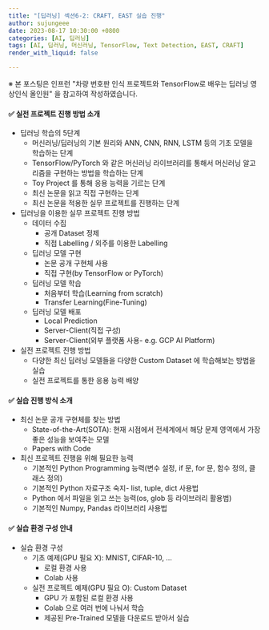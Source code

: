 ```yaml
---
title: "[딥러닝] 섹션6-2: CRAFT, EAST 실습 진행"
author: sujungeee
date: 2023-08-17 10:30:00 +0800
categories: [AI, 딥러닝]
tags: [AI, 딥러닝, 머신러닝, TensorFlow, Text Detection, EAST, CRAFT]
render_with_liquid: false

---
```




※ 본 포스팅은 인프런 "차량 번호판 인식 프로젝트와 TensorFlow로 배우는 딥러닝 영상인식 올인원" 을 참고하여 작성하였습니다.



#### ✅  실전 프로젝트 진행 방법 소개

- 딥러닝 학습의 5단계
  - 머신러닝/딥러닝의 기본 원리와 ANN, CNN, RNN, LSTM 등의 기초 모델을 학습하는 단계
  - TensorFlow/PyTorch 와 같은 머신러닝 라이브러리를 통해서 머신러닝 알고리즘을 구현하는 방법을 학습하는 단계
  - Toy Project 를 통해 응용 능력을 기르는 단계
  - 최신 논문을 읽고 직접 구현하는 단계
  - 최신 논문을 적용한 실무 프로젝트를 진행하는 단계
- 딥러닝을 이용한 실무 프로젝트 진행 방법
  - 데이터 수집
    - 공개 Dataset 정제
    - 직접 Labelling / 외주를 이용한 Labelling
  - 딥러닝 모델 구현
    - 논문 공개 구현체 사용
    - 직접 구현(by TensorFlow or PyTorch)
  - 딥러닝 모델 학습
    - 처음부터 학습(Learning from scratch)
    - Transfer Learning(Fine-Tuning)
  - 딥러닝 모델 배포
    - Local Prediction
    - Server-Client(직접 구성)
    - Server-Client(외부 플랫폼 사용- e.g. GCP AI Platform)
- 실전 프로젝트 진행 방법
  - 다양한 최신 딥러닝 모델들을 다양한 Custom Dataset 에 학습해보는 방법을 실습
  - 실전 프로젝트를 통한 응용 능력 배양



#### ✅  실습 진행 방식 소개

- 최신 논문 공개 구현체를 찾는 방법
  - State-of-the-Art(SOTA): 현재 시점에서 전세계에서 해당 문제 영역에서 가장 좋은 성능을 보여주는 모델
  - Papers with Code
- 최신 프로젝트 진행을 위해 필요한 능력
  - 기본적인 Python Programming 능력(변수 설정, if 문, for 문, 함수 정의, 클래스 정의)
  - 기본적인 Python 자료구조 숙지- list, tuple, dict 사용법
  - Python 에서 파일을 읽고 쓰는 능력(os, glob 등 라이브러리 활용법)
  - 기본적인 Numpy, Pandas 라이브러리 사용법



#### ✅  실습 환경 구성 안내

- 실습 환경 구성
  - 기초 예제(GPU 필요 X): MNIST, CIFAR-10, …
    - 로컬 환경 사용
    - Colab 사용
  - 실전 프로젝트 예제(GPU 필요 O): Custom Dataset
    - GPU 가 포함된 로컬 환경 사용
    - Colab 으로 여러 번에 나눠서 학습
    - 제공된 Pre-Trained 모델을 다운로드 받아서 실습
